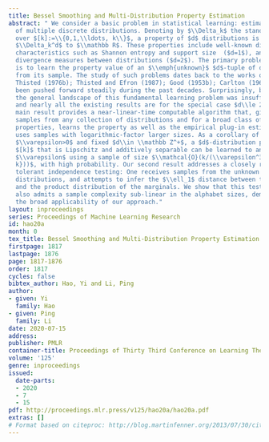 ```yaml
---
title: Bessel Smoothing and Multi-Distribution Property Estimation
abstract: " We consider a basic problem in statistical learning: estimating properties
  of multiple discrete distributions. Denoting by $\\Delta_k$ the standard simplex
  over $[k]:=\\{0,1,\\ldots, k\\}$, a property of $d$ distributions is a mapping from
  $\\Delta_k^d$ to $\\mathbb R$. These properties include well-known distribution
  characteristics such as Shannon entropy and support size  ($d=1$), and many important
  divergence measures between distributions ($d=2$). The primary problem being considered
  is to learn the property value of an $\\emph{unknown}$ $d$-tuple of distributions
  from its sample. The study of such problems dates back to the works of Efron and
  Thisted (1976b); Thisted and Efron (1987); Good (1953b); Carlton (1969), and has
  been pushed forward steadily during the past decades. Surprisingly, before our work,
  the general landscape of this fundamental learning problem was insufficiently understood,
  and nearly all the existing results are for the special case $d\\le 2$. Our first
  main result provides a near-linear-time computable algorithm that, given independent
  samples from any collection of distributions and for a broad class of multi-distribution
  properties, learns the property as well as the empirical plug-in estimator that
  uses samples with logarithmic-factor larger sizes. As a corollary of this, for any
  $\\varepsilon>0$ and fixed $d\\in \\mathbb Z^+$, a $d$-distribution property over
  $[k]$ that is Lipschitz and additively separable can be learned to an accuracy of
  $\\varepsilon$ using a sample of size $\\mathcal{O}(k/(\\varepsilon^3\\sqrt{\\log
  k}))$, with high probability. Our second result addresses a closely related problem–
  tolerant independence testing: One receives samples from the unknown joint and marginal
  distributions, and attempts to infer the $\\ell_1$ distance between the joint distribution
  and the product distribution of the marginals. We show that this testing problem
  also admits a sample complexity sub-linear in the alphabet sizes, demonstrating
  the broad applicability of our approach."
layout: inproceedings
series: Proceedings of Machine Learning Research
id: hao20a
month: 0
tex_title: Bessel Smoothing and Multi-Distribution Property Estimation
firstpage: 1817
lastpage: 1876
page: 1817-1876
order: 1817
cycles: false
bibtex_author: Hao, Yi and Li, Ping
author:
- given: Yi
  family: Hao
- given: Ping
  family: Li
date: 2020-07-15
address: 
publisher: PMLR
container-title: Proceedings of Thirty Third Conference on Learning Theory
volume: '125'
genre: inproceedings
issued:
  date-parts:
  - 2020
  - 7
  - 15
pdf: http://proceedings.mlr.press/v125/hao20a/hao20a.pdf
extras: []
# Format based on citeproc: http://blog.martinfenner.org/2013/07/30/citeproc-yaml-for-bibliographies/
---
```

